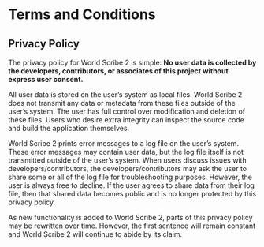 # Terms and Conditions

## Privacy Policy

The privacy policy for World Scribe 2 is simple: **No user data is collected by the developers, contributors, or associates of this project without express user consent.**

All user data is stored on the user’s system as local files. World Scribe 2 does not transmit any data or metadata from these files outside of the user’s system. The user has full control over modification and deletion of these files. Users who desire extra integrity can inspect the source code and build the application themselves.

World Scribe 2 prints error messages to a log file on the user’s system. These error messages may contain user data, but the log file itself is not transmitted outside of the user’s system. When users discuss issues with developers/contributors, the developers/contributors may ask the user to share some or all of the log file for troubleshooting purposes. However, the user is always free to decline. If the user agrees to share data from their log file, then that shared data becomes public and is no longer protected by this privacy policy.

As new functionality is added to World Scribe 2, parts of this privacy policy may be rewritten over time. However, the first sentence will remain constant and World Scribe 2 will continue to abide by its claim.

